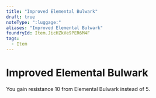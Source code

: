 ```yaml
---
title: "Improved Elemental Bulwark"
draft: true
noteType: ":luggage:"
aliases: "Improved Elemental Bulwark"
foundryId: Item.JicHZkVe9PER6M4F
tags:
  - Item
---
```


# Improved Elemental Bulwark

You gain resistance 10 from Elemental Bulwark instead of 5.
